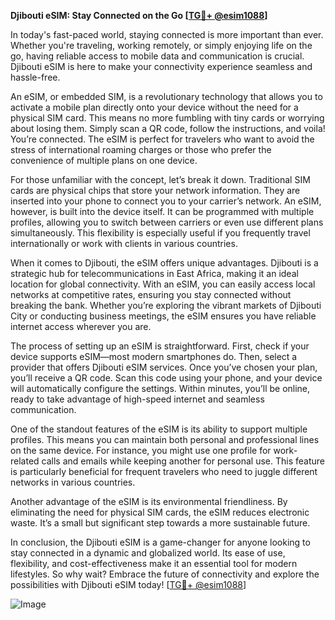 **Djibouti eSIM: Stay Connected on the Go [[TG💪+ @esim1088](https://t.me/s/esim1088)]**

In today's fast-paced world, staying connected is more important than ever. Whether you're traveling, working remotely, or simply enjoying life on the go, having reliable access to mobile data and communication is crucial. Djibouti eSIM is here to make your connectivity experience seamless and hassle-free.

An eSIM, or embedded SIM, is a revolutionary technology that allows you to activate a mobile plan directly onto your device without the need for a physical SIM card. This means no more fumbling with tiny cards or worrying about losing them. Simply scan a QR code, follow the instructions, and voila! You’re connected. The eSIM is perfect for travelers who want to avoid the stress of international roaming charges or those who prefer the convenience of multiple plans on one device.

For those unfamiliar with the concept, let’s break it down. Traditional SIM cards are physical chips that store your network information. They are inserted into your phone to connect you to your carrier’s network. An eSIM, however, is built into the device itself. It can be programmed with multiple profiles, allowing you to switch between carriers or even use different plans simultaneously. This flexibility is especially useful if you frequently travel internationally or work with clients in various countries.

When it comes to Djibouti, the eSIM offers unique advantages. Djibouti is a strategic hub for telecommunications in East Africa, making it an ideal location for global connectivity. With an eSIM, you can easily access local networks at competitive rates, ensuring you stay connected without breaking the bank. Whether you’re exploring the vibrant markets of Djibouti City or conducting business meetings, the eSIM ensures you have reliable internet access wherever you are.

The process of setting up an eSIM is straightforward. First, check if your device supports eSIM—most modern smartphones do. Then, select a provider that offers Djibouti eSIM services. Once you’ve chosen your plan, you’ll receive a QR code. Scan this code using your phone, and your device will automatically configure the settings. Within minutes, you’ll be online, ready to take advantage of high-speed internet and seamless communication.

One of the standout features of the eSIM is its ability to support multiple profiles. This means you can maintain both personal and professional lines on the same device. For instance, you might use one profile for work-related calls and emails while keeping another for personal use. This feature is particularly beneficial for frequent travelers who need to juggle different networks in various countries.

Another advantage of the eSIM is its environmental friendliness. By eliminating the need for physical SIM cards, the eSIM reduces electronic waste. It’s a small but significant step towards a more sustainable future.

In conclusion, the Djibouti eSIM is a game-changer for anyone looking to stay connected in a dynamic and globalized world. Its ease of use, flexibility, and cost-effectiveness make it an essential tool for modern lifestyles. So why wait? Embrace the future of connectivity and explore the possibilities with Djibouti eSIM today! [[TG💪+ @esim1088](https://t.me/s/esim1088)]

![Image](https://i.postimg.cc/Y0z9fWf4/image.png)
